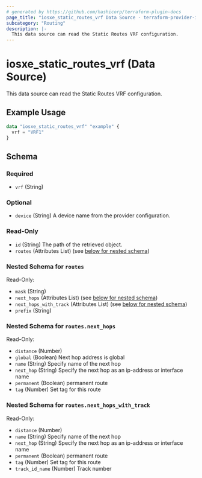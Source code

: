```yaml
---
# generated by https://github.com/hashicorp/terraform-plugin-docs
page_title: "iosxe_static_routes_vrf Data Source - terraform-provider-iosxe"
subcategory: "Routing"
description: |-
  This data source can read the Static Routes VRF configuration.
---
```


# iosxe_static_routes_vrf (Data Source)

This data source can read the Static Routes VRF configuration.

## Example Usage

```terraform
data "iosxe_static_routes_vrf" "example" {
  vrf = "VRF1"
}
```

<!-- schema generated by tfplugindocs -->
## Schema

### Required

- `vrf` (String)

### Optional

- `device` (String) A device name from the provider configuration.

### Read-Only

- `id` (String) The path of the retrieved object.
- `routes` (Attributes List) (see [below for nested schema](#nestedatt--routes))

<a id="nestedatt--routes"></a>
### Nested Schema for `routes`

Read-Only:

- `mask` (String)
- `next_hops` (Attributes List) (see [below for nested schema](#nestedatt--routes--next_hops))
- `next_hops_with_track` (Attributes List) (see [below for nested schema](#nestedatt--routes--next_hops_with_track))
- `prefix` (String)

<a id="nestedatt--routes--next_hops"></a>
### Nested Schema for `routes.next_hops`

Read-Only:

- `distance` (Number)
- `global` (Boolean) Next hop address is global
- `name` (String) Specify name of the next hop
- `next_hop` (String) Specify the next hop as an ip-address or interface name
- `permanent` (Boolean) permanent route
- `tag` (Number) Set tag for this route


<a id="nestedatt--routes--next_hops_with_track"></a>
### Nested Schema for `routes.next_hops_with_track`

Read-Only:

- `distance` (Number)
- `name` (String) Specify name of the next hop
- `next_hop` (String) Specify the next hop as an ip-address or interface name
- `permanent` (Boolean) permanent route
- `tag` (Number) Set tag for this route
- `track_id_name` (Number) Track number
